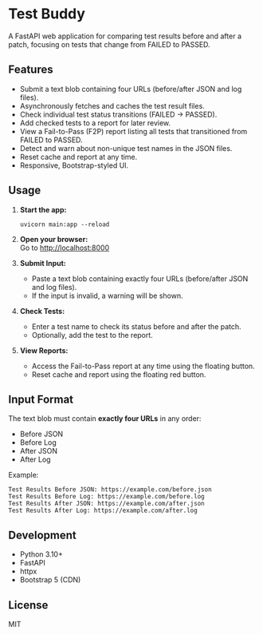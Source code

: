 # Test Buddy

A FastAPI web application for comparing test results before and after a patch, focusing on tests that change from FAILED to PASSED.

## Features

- Submit a text blob containing four URLs (before/after JSON and log files).
- Asynchronously fetches and caches the test result files.
- Check individual test status transitions (FAILED → PASSED).
- Add checked tests to a report for later review.
- View a Fail-to-Pass (F2P) report listing all tests that transitioned from FAILED to PASSED.
- Detect and warn about non-unique test names in the JSON files.
- Reset cache and report at any time.
- Responsive, Bootstrap-styled UI.

## Usage

1. **Start the app:**
   ```
   uvicorn main:app --reload
   ```

2. **Open your browser:**  
   Go to [http://localhost:8000](http://localhost:8000)

3. **Submit Input:**
   - Paste a text blob containing exactly four URLs (before/after JSON and log files).
   - If the input is invalid, a warning will be shown.

4. **Check Tests:**
   - Enter a test name to check its status before and after the patch.
   - Optionally, add the test to the report.

5. **View Reports:**
   - Access the Fail-to-Pass report at any time using the floating button.
   - Reset cache and report using the floating red button.

## Input Format

The text blob must contain **exactly four URLs** in any order:
- Before JSON
- Before Log
- After JSON
- After Log

Example:
```
Test Results Before JSON: https://example.com/before.json
Test Results Before Log: https://example.com/before.log
Test Results After JSON: https://example.com/after.json
Test Results After Log: https://example.com/after.log
```

## Development

- Python 3.10+
- FastAPI
- httpx
- Bootstrap 5 (CDN)

## License

MIT
